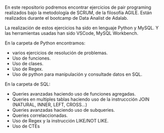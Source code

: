 En este repositorio podremos encontrar ejercicios de pair programing realizados bajo la metodología de SCRUM, de la filosofía AGILE.
Están realizados durante el bootcamp de Data Analist de Adalab.

La realización de estos ejercicios ha sido en lenguaje Python y MySQL.
Y las herramientas usadas han sido VSCode, MySQL Workbench.

En la carpeta de Python encontramos:
- varios ejercicios de resolución de problemas.
- Uso de funciones.
- Uso de clases.
- Uso de Regex.
- Uso de python para manipulación  y consultade datos en SQL.

En la carpeta de SQL:
- Queries avanzadas haciendo uso de funciones agregadas.
- Queries en  multiples tablas haciendo uso de la instruccción JOIN (NATURAL, INNER, LEFT, CROSS...)
- Queries avanzadas haciendo uso de subqueries.
- Queries correlaccionadas.
- Uso de Regex y la instrucción LIKE/NOT LIKE.
- Uso de CTEs
